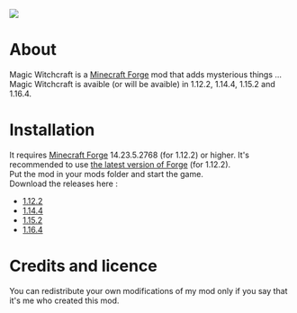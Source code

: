 [![](http://cf.way2muchnoise.eu/author/full_SiniKraft_downloads.svg)  ](https://www.curseforge.com/minecraft/mc-mods/magic-witchcraft)
# About  
Magic Witchcraft is a [Minecraft Forge](http://files.minecraftforge.net/) mod that adds mysterious things ...  
Magic Witchcraft is avaible (or will be avaible) in 1.12.2, 1.14.4, 1.15.2 and 1.16.4.
# Installation
It requires [Minecraft Forge](http://files.minecraftforge.net/maven/net/minecraftforge/forge/index_1.12.2.html) 14.23.5.2768 (for 1.12.2) or higher. It's recommended to use [the latest version of Forge](http://files.minecraftforge.net/maven/net/minecraftforge/forge/index_1.12.2.html) (for 1.12.2).  
Put the mod in your mods folder and start the game.  
Download the releases here :
- [1.12.2 ](https://github.com/SiniKraft/MagicWitchcraft/releases/download/1.4/1.12.2.MagicWitchcraft-release_1.4.jar)
- [1.14.4](https://github.com/SiniKraft/MagicWitchcraft/releases/download/1.1-1.14.4/1.14.4.MagicWitchcraft-release_1.1.jar)
- [1.15.2](https://github.com/SiniKraft/MagicWitchcraft/releases/download/1.15.2/1.15.2.MagicWitchcraft-release_1.0.jar)
- [1.16.4](https://github.com/SiniKraft/MagicWitchcraft/releases/download/1.16.4-1.1.1/1.16.4.MagicWitchcraft-release_1.1.1.jar)
# Credits and licence
You can redistribute your own modifications of my mod only if you say that it's me who created this mod.
